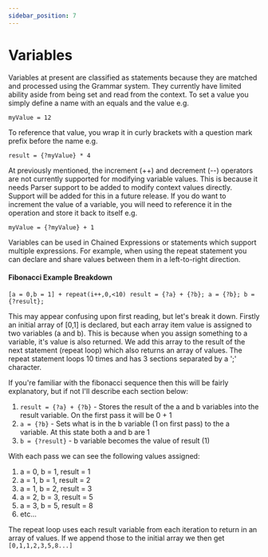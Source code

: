```yaml
---
sidebar_position: 7
---
```


# Variables
Variables at present are classified as statements because they are matched and processed using the Grammar system.
They currently have limited ability aside from being set and read from the context. To set a value you simply define
a name with an equals and the value e.g.
```
myValue = 12
```
To reference that value, you wrap it in curly brackets with a question mark prefix before the name e.g.
```
result = {?myValue} * 4
```
At previously mentioned, the increment (++) and decrement (--) operators are not currently supported for modifying
variable values. This is because it needs Parser support to be added to modify context values directly. Support will
be added for this in a future release. If you do want to increment the value of a variable, you will need to reference
it in the operation and store it back to itself e.g.
```
myValue = {?myValue} + 1
```
Variables can be used in Chained Expressions or statements which support multiple expressions. For example, when
using the repeat statement you can declare and share values between them in a left-to-right direction. 

#### Fibonacci Example Breakdown
```
[a = 0,b = 1] + repeat(i++,0,<10) result = {?a} + {?b}; a = {?b}; b = {?result};
```
This may appear confusing upon first reading, but let's break it down. Firstly an initial array of [0,1] is
declared, but each array item value is assigned to two variables (a and b). This is because when you assign something
to a variable, it's value is also returned. We add this array to the result of the next statement (repeat loop) which 
also returns an array of values. The repeat statement loops 10 times and has 3 sections separated by a ';' character.

If you're familiar with the fibonacci sequence then this will be fairly explanatory, but if not I'll describe each
section below:
1. ``result = {?a} + {?b}`` - Stores the result of the a and b variables into the result variable. On the first pass 
it will be 0 + 1
2. ``a = {?b}`` - Sets what is in the b variable (1 on first pass) to the a variable. At this state both a and b are 1
3. ``b = {?result}`` - b variable becomes the value of result (1)

With each pass we can see the following values assigned:
1. a = 0, b = 1, result = 1
2. a = 1, b = 1, result = 2
3. a = 1, b = 2, result = 3
4. a = 2, b = 3, result = 5
5. a = 3, b = 5, result = 8
6. etc...

The repeat loop uses each result variable from each iteration to return in an array of values. If we append those to the
initial array we then get ``[0,1,1,2,3,5,8...]``
